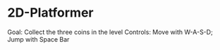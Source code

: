 # 2D-Platformer

Goal: Collect the three coins in the level
Controls: Move with W-A-S-D; Jump with Space Bar
